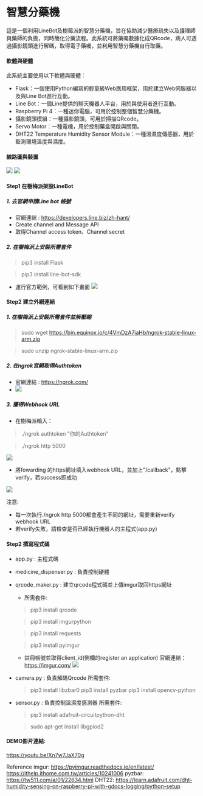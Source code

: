 # 智慧分藥機

這是一個利用LineBot及樹莓派的智慧分藥機，旨在協助減少醫療疏失以及護理師與藥師的負擔，同時簡化分藥流程。此系統可將藥囑數據化成QRcode，病人可透過攝影鏡頭進行解碼，取得電子藥囑，並利用智慧分藥機自行取藥。


#### 軟體與硬體

此系統主要使用以下軟體與硬體：

- Flask：一個使用Python編寫的輕量級Web應用框架，用於建立Web伺服器以及與Line Bot進行互動。
- Line Bot：一個Line提供的聊天機器人平台，用於與使用者進行互動。
- Raspberry Pi 4：一種迷你電腦，可用於控制整個智慧分藥機。
- 攝影鏡頭模組：一種攝影鏡頭，可用於掃描QRcode。
- Servo Motor：一種電機，用於控制藥盒開啟與關閉。
- DHT22 Temperature Humidity Sensor Module：一種溫濕度傳感器，用於監測環境溫度與濕度。

#### 線路圖與裝置
![](https://i.imgur.com/lGm3PFZ.png)
![](https://i.imgur.com/qneD1jx.jpg)


#### Step1 在樹梅派架設LineBot
##### 1. 去官網申請Line bot 帳號
- 官網連結 : https://developers.line.biz/zh-hant/
- Create channel and Message API
- 取得Channel access token、Channel secret
##### 2. 在樹梅派上安裝所需套件
>pip3 install Flask

>pip3 install line-bot-sdk

- 運行官方範例，可看到如下畫面
![](https://i.imgur.com/8o75Kiq.png)

#### Step2 建立外網連結
##### 1. 在樹梅派上安裝所需套件並解壓縮

>sudo wget https://bin.equinox.io/c/4VmDzA7iaHb/ngrok-stable-linux-arm.zip

>sudo unzip ngrok-stable-linux-arm.zip

##### 2. 在ngrok官網取得Authtoken
- 官網連結 : https://ngrok.com/
- ![](https://i.imgur.com/zRksulZ.png)

##### 3. 獲得Webhook URL
- 在樹梅派輸入：
>./ngrok authtoken "你的Authtoken"

>./ngrok http 5000

![](https://i.imgur.com/iUKZQB1.jpg)
- 將fowarding 的https網址填入webhook URL，並加上"/callback"，點擊verify，若success即成功

![](https://i.imgur.com/sVwekl1.jpg)

注意:
- 每一次執行./ngrok http 5000都會產生不同的網址，需要重新verify webhook URL
- 若verify失敗，請檢查是否已經執行機器人的主程式(app.py)

#### Step2 撰寫程式碼

- app.py : 主程式碼
- medicine_dispenser.py : 負責控制硬體
- qrcode_maker.py : 建立qrcode程式碼並上傳imgur取回https網址
  - 所需套件:
  > pip3 install qrcode

  > pip3 install imgurpython

  > pip3 install requests

  > pip3 install pyimgur
  - 註冊帳號並取得client_id(側欄的register an application)
  官網連結：https://imgur.com/
  ![](https://i.imgur.com/4WgFndE.png)

- camera.py : 負責解碼Qrcode
  所需套件:
  > pip3 install libzbar0
  > pip3 install pyzbar
  > pip3 install opencv-python

- sensor.py : 負責控制溫濕度感測器
  所需套件:
  >pip3 install adafruit-circuitpython-dht

  >sudo apt-get install libgpiod2

#### DEMO影片連結:
https://youtu.be/Xn7w7JaX70g


Reference
imgur:
https://pyimgur.readthedocs.io/en/latest/
https://ithelp.ithome.com.tw/articles/10241006
pyzbar:
https://tw511.com/a/01/22634.html
DHT22:
https://learn.adafruit.com/dht-humidity-sensing-on-raspberry-pi-with-gdocs-logging/python-setup
